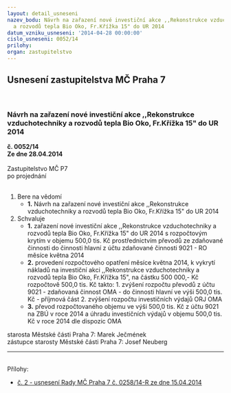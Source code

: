 ```yaml
---
layout: detail_usneseni
nazev_bodu: Návrh na zařazení nové investiční akce ,,Rekonstrukce vzduchotechniky
  a rozvodů tepla Bio Oko, Fr.Křížka 15" do UR 2014
datum_vzniku_usneseni: '2014-04-28 00:00:00'
cislo_usneseni: 0052/14
prilohy: 
organ: zastupitelstvo
---
```

<div id="ucUsn_pList" class="usn">
	<span><h2>Usnesení zastupitelstva MČ Praha 7 </h2>
<br></span><div class="standBody">
<span><h3>Návrh na zařazení nové investiční akce ,,Rekonstrukce vzduchotechniky a rozvodů tepla Bio Oko, Fr.Křížka 15" do UR 2014</h3></span><div class="center">
		<strong>č. 0052/14</strong><br>
	</div>
<div class="center">
		<strong>Ze dne 28.04.2014</strong><br><br>
	</div>Zastupitelstvo MČ P7<br> po projednání<br><br><ol>
<li>Bere na vědomí<ul><li>
<strong>1.</strong> Návrh na zařazení nové investiční akce ,,Rekonstrukce vzduchotechniky a rozvodů tepla Bio Oko, Fr.Křížka 15" do UR 2014</li></ul>
</li>
<li>Schvaluje<ul>
<li>
<strong>1.</strong> zařazení nové investiční akce ,,Rekonstrukce vzduchotechniky a rozvodů tepla Bio Oko, Fr.Křížka 15" do UR 2014 s rozpočtovým krytím v  objemu 500,0 tis. Kč prostřednictvím převodů ze zdaňované činnosti do činnosti hlavní z účtu zdaňované činnosti 9021 - RO měsíce května 2014</li>
<li>
<strong>2.</strong> provedení rozpočtového opatření měsíce května 2014, k vykrytí nákladů na investiční akci ,,Rekonstrukce vzduchotechniky a rozvodů tepla Bio Oko, Fr.Křížka 15", na částku 500 000,- Kč rozpočtově 500,0 tis. Kč takto:                                                                                     1. zvýšení rozpočtu převodů z účtu  9021 - zdaňovaná činnost OMA - do činnosti hlavní ve výši 500,0 tis. Kč  -  příjmová část                                                             2. zvýšení rozpočtu investičních výdajů ORJ OMA</li>
<li>
<strong>3.</strong> převod rozpočtovaného objemu ve výši 500,0 tis. Kč z účtu 9021 na ZBÚ v roce 2014 a úhradu investičních výdajů v objemu 500,0 tis. Kč v roce 2014 dle dispozic OMA</li>
</ul>
</li>
</ol>starosta Městské části Praha 7: Marek Ječmének<br>zástupce starosty Městské části Praha 7: Josef Neuberg<hr>
<br>Přílohy: <ul>
<li><a href="/zdroj.aspx?typ=4&amp;id=55873&amp;sh=-410963403" target="_blank" title="Soubor (.doc 31 kB)-nové okno">č. 2 - usnesení Rady MČ Praha 7 č. 0258/14-R ze dne 15.04.2014</a></li> </ul>
</div>
</div>